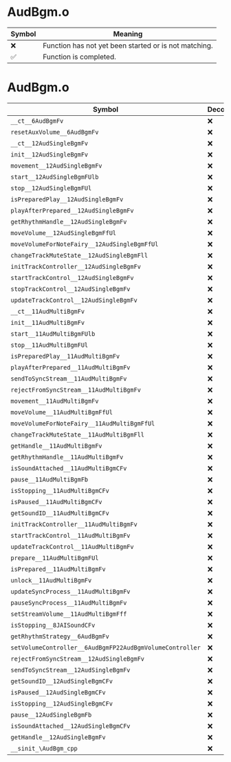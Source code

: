 # AudBgm.o
| Symbol | Meaning 
| ------------- | ------------- 
| :x: | Function has not yet been started or is not matching. 
| :white_check_mark: | Function is completed. 


# AudBgm.o
| Symbol | Decompiled? |
| ------------- | ------------- |
| `__ct__6AudBgmFv` | :x: |
| `resetAuxVolume__6AudBgmFv` | :x: |
| `__ct__12AudSingleBgmFv` | :x: |
| `init__12AudSingleBgmFv` | :x: |
| `movement__12AudSingleBgmFv` | :x: |
| `start__12AudSingleBgmFUlb` | :x: |
| `stop__12AudSingleBgmFUl` | :x: |
| `isPreparedPlay__12AudSingleBgmFv` | :x: |
| `playAfterPrepared__12AudSingleBgmFv` | :x: |
| `getRhythmHandle__12AudSingleBgmFv` | :x: |
| `moveVolume__12AudSingleBgmFfUl` | :x: |
| `moveVolumeForNoteFairy__12AudSingleBgmFfUl` | :x: |
| `changeTrackMuteState__12AudSingleBgmFll` | :x: |
| `initTrackController__12AudSingleBgmFv` | :x: |
| `startTrackControl__12AudSingleBgmFv` | :x: |
| `stopTrackControl__12AudSingleBgmFv` | :x: |
| `updateTrackControl__12AudSingleBgmFv` | :x: |
| `__ct__11AudMultiBgmFv` | :x: |
| `init__11AudMultiBgmFv` | :x: |
| `start__11AudMultiBgmFUlb` | :x: |
| `stop__11AudMultiBgmFUl` | :x: |
| `isPreparedPlay__11AudMultiBgmFv` | :x: |
| `playAfterPrepared__11AudMultiBgmFv` | :x: |
| `sendToSyncStream__11AudMultiBgmFv` | :x: |
| `rejectFromSyncStream__11AudMultiBgmFv` | :x: |
| `movement__11AudMultiBgmFv` | :x: |
| `moveVolume__11AudMultiBgmFfUl` | :x: |
| `moveVolumeForNoteFairy__11AudMultiBgmFfUl` | :x: |
| `changeTrackMuteState__11AudMultiBgmFll` | :x: |
| `getHandle__11AudMultiBgmFv` | :x: |
| `getRhythmHandle__11AudMultiBgmFv` | :x: |
| `isSoundAttached__11AudMultiBgmCFv` | :x: |
| `pause__11AudMultiBgmFb` | :x: |
| `isStopping__11AudMultiBgmCFv` | :x: |
| `isPaused__11AudMultiBgmCFv` | :x: |
| `getSoundID__11AudMultiBgmCFv` | :x: |
| `initTrackController__11AudMultiBgmFv` | :x: |
| `startTrackControl__11AudMultiBgmFv` | :x: |
| `updateTrackControl__11AudMultiBgmFv` | :x: |
| `prepare__11AudMultiBgmFUl` | :x: |
| `isPrepared__11AudMultiBgmFv` | :x: |
| `unlock__11AudMultiBgmFv` | :x: |
| `updateSyncProcess__11AudMultiBgmFv` | :x: |
| `pauseSyncProcess__11AudMultiBgmFv` | :x: |
| `setStreamVolume__11AudMultiBgmFff` | :x: |
| `isStopping__8JAISoundCFv` | :x: |
| `getRhythmStrategy__6AudBgmFv` | :x: |
| `setVolumeController__6AudBgmFP22AudBgmVolumeController` | :x: |
| `rejectFromSyncStream__12AudSingleBgmFv` | :x: |
| `sendToSyncStream__12AudSingleBgmFv` | :x: |
| `getSoundID__12AudSingleBgmCFv` | :x: |
| `isPaused__12AudSingleBgmCFv` | :x: |
| `isStopping__12AudSingleBgmCFv` | :x: |
| `pause__12AudSingleBgmFb` | :x: |
| `isSoundAttached__12AudSingleBgmCFv` | :x: |
| `getHandle__12AudSingleBgmFv` | :x: |
| `__sinit_\AudBgm_cpp` | :x: |
